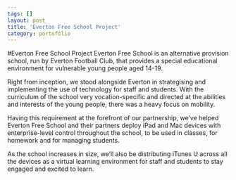 ```yaml
---
tags: []
layout: post
title: 'Everton Free School Project'
category: portofolio
---
```

#Everton Free School Project
Everton Free School is an alternative provision school, run by Everton Football Club, that provides a special educational environment for vulnerable young people aged 14-19. 

Right from inception, we stood alongside Everton in strategising and implementing the use of technology for staff and students. With the curriculum of the school very vocation-specific and directed at the abilities and interests of the young people, there was a heavy focus on mobility.

Having this requirement at the forefront of our partnership, we’ve helped Everton Free School and their partners deploy iPad and Mac devices with enterprise-level control throughout the school, to be used in classes, for homework and for managing students.

As the school increases in size, we’ll also be distributing iTunes U across all the devices as a virtual learning environment for staff and students to stay engaged and excited to learn.